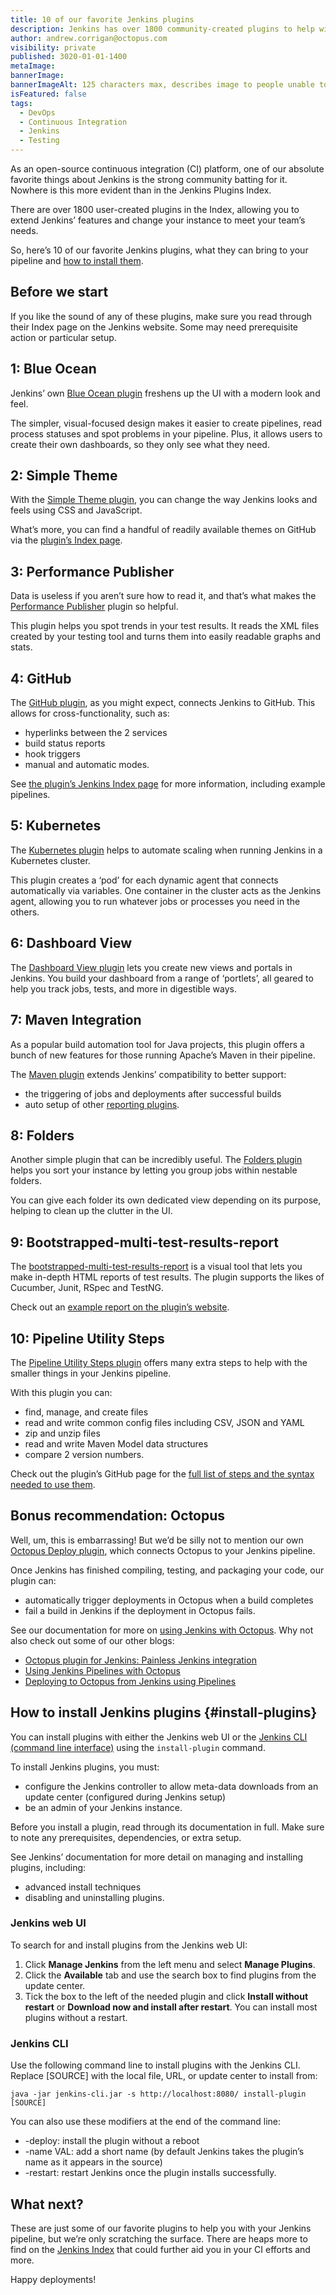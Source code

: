 ```yaml
---
title: 10 of our favorite Jenkins plugins
description: Jenkins has over 1800 community-created plugins to help with continuous integration. Here are 10 we think are useful!
author: andrew.corrigan@octopus.com
visibility: private
published: 3020-01-01-1400
metaImage: 
bannerImage: 
bannerImageAlt: 125 characters max, describes image to people unable to see it.
isFeatured: false
tags:
  - DevOps
  - Continuous Integration
  - Jenkins
  - Testing
---
```


As an open-source continuous integration (CI) platform, one of our absolute favorite things about Jenkins is the strong community batting for it. Nowhere is this more evident than in the Jenkins Plugins Index. 

There are over 1800 user-created plugins in the Index, allowing you to extend Jenkins’ features and change your instance to meet your team’s needs.

So, here’s 10 of our favorite Jenkins plugins, what they can bring to your pipeline and [how to install them](#install-plugins).

## Before we start

If you like the sound of any of these plugins, make sure you read through their Index page on the Jenkins website. Some may need prerequisite action or particular setup.

## 1: Blue Ocean

Jenkins’ own [Blue Ocean plugin](https://plugins.jenkins.io/blueocean/) freshens up the UI with a modern look and feel.

The simpler, visual-focused design makes it easier to create pipelines, read process statuses and spot problems in your pipeline. Plus, it allows users to create their own dashboards, so they only see what they need.

## 2: Simple Theme

With the [Simple Theme plugin](https://plugins.jenkins.io/simple-theme-plugin/), you can change the way Jenkins looks and feels using CSS and JavaScript.

What’s more, you can find a handful of readily available themes on GitHub via the [plugin’s Index page](https://plugins.jenkins.io/simple-theme-plugin/).

## 3: Performance Publisher

Data is useless if you aren’t sure how to read it, and that’s what makes the [Performance Publisher](https://plugins.jenkins.io/perfpublisher/) plugin so helpful.

This plugin helps you spot trends in your test results. It reads the XML files created by your testing tool and turns them into easily readable graphs and stats.

## 4: GitHub

The [GitHub plugin](https://plugins.jenkins.io/github/), as you might expect, connects Jenkins to GitHub. This allows for cross-functionality, such as:

-	hyperlinks between the 2 services
-	build status reports
-	hook triggers
-	manual and automatic modes.

See [the plugin’s Jenkins Index page](https://plugins.jenkins.io/github/) for more information, including example pipelines.

## 5: Kubernetes

The [Kubernetes plugin](https://plugins.jenkins.io/kubernetes/) helps to automate scaling when running Jenkins in a Kubernetes cluster.

This plugin creates a ‘pod’ for each dynamic agent that connects automatically via variables. One container in the cluster acts as the Jenkins agent, allowing you to run whatever jobs or processes you need in the others.

## 6: Dashboard View

The [Dashboard View plugin](https://plugins.jenkins.io/dashboard-view/) lets you create new views and portals in Jenkins. You build your dashboard from a range of ‘portlets’, all geared to help you track jobs, tests, and more in digestible ways.

## 7: Maven Integration

As a popular build automation tool for Java projects, this plugin offers a bunch of new features for those running Apache’s Maven in their pipeline.

The [Maven plugin](https://plugins.jenkins.io/maven-plugin/) extends Jenkins’ compatibility to better support:

- the triggering of jobs and deployments after successful builds
- auto setup of other [reporting plugins](https://plugins.jenkins.io/ui/search?sort=relevance&categories=&labels=report&view=Tiles&page=1&query=).

## 8: Folders

Another simple plugin that can be incredibly useful. The [Folders plugin](https://plugins.jenkins.io/cloudbees-folder/) helps you sort your instance by letting you group jobs within nestable folders.

You can give each folder its own dedicated view depending on its purpose, helping to clean up the clutter in the UI.

## 9: Bootstrapped-multi-test-results-report

The [bootstrapped-multi-test-results-report](https://plugins.jenkins.io/bootstraped-multi-test-results-report/) is a visual tool that lets you make in-depth HTML reports of test results. The plugin supports the likes of Cucumber, Junit, RSpec and TestNG.

Check out an [example report on the plugin’s website](https://web-innovate.github.io/cucumber-reports/featuresOverview.html).

## 10: Pipeline Utility Steps

The [Pipeline Utility Steps plugin](https://plugins.jenkins.io/pipeline-utility-steps/) offers many extra steps to help with the smaller things in your Jenkins pipeline.

With this plugin you can:

- find, manage, and create files
- read and write common config files including CSV, JSON and YAML
- zip and unzip files
- read and write Maven Model data structures
- compare 2 version numbers.

Check out the plugin’s GitHub page for the [full list of steps and the syntax needed to use them](https://github.com/jenkinsci/pipeline-utility-steps-plugin/blob/master/docs/STEPS.md).

## Bonus recommendation: Octopus

Well, um, this is embarrassing! But we’d be silly not to mention our own [Octopus Deploy plugin](https://plugins.jenkins.io/octopusdeploy/), which connects Octopus to your Jenkins pipeline.

Once Jenkins has finished compiling, testing, and packaging your code, our plugin can:

- automatically trigger deployments in Octopus when a build completes
- fail a build in Jenkins if the deployment in Octopus fails.

See our documentation for more on [using Jenkins with Octopus](https://octopus.com/docs/packaging-applications/build-servers/jenkins). Why not also check out some of our other blogs:

-	[Octopus plugin for Jenkins: Painless Jenkins integration](https://octopus.com/blog/octopus-jenkins-plugin)
-	[Using Jenkins Pipelines with Octopus](https://octopus.com/blog/using-jenkins-pipelines)
-	[Deploying to Octopus from Jenkins using Pipelines](https://octopus.com/blog/deploying-to-octopus-from-jenkins)

## How to install Jenkins plugins {#install-plugins}

You can install plugins with either the Jenkins web UI or the [Jenkins CLI (command line interface)](https://www.jenkins.io/doc/book/managing/cli/) using the `install-plugin` command.

To install Jenkins plugins, you must:

- configure the Jenkins controller to allow meta-data downloads from an update center (configured during Jenkins setup)
- be an admin of your Jenkins instance.

Before you install a plugin, read through its documentation in full. Make sure to note any prerequisites, dependencies, or extra setup.

See Jenkins’ documentation for more detail on managing and installing plugins, including:

-	advanced install techniques
-	disabling and uninstalling plugins.

### Jenkins web UI

To search for and install plugins from the Jenkins web UI:
1. Click **Manage Jenkins** from the left menu and select **Manage Plugins**.
2. Click the **Available** tab and use the search box to find plugins from the update center.
3. Tick the box to the left of the needed plugin and click **Install without restart** or **Download now and install after restart**. You can install most plugins without a restart.

### Jenkins CLI

Use the following command line to install plugins with the Jenkins CLI. Replace [SOURCE] with the local file, URL, or update center to install from:

```
java -jar jenkins-cli.jar -s http://localhost:8080/ install-plugin [SOURCE]
```

You can also use these modifiers at the end of the command line:

-	-deploy: install the plugin without a reboot
-	-name VAL: add a short name (by default Jenkins takes the plugin’s name as it appears in the source)
-	-restart: restart Jenkins once the plugin installs successfully.

## What next?

These are just some of our favorite plugins to help you with your Jenkins pipeline, but we’re only scratching the surface. There are heaps more to find on the [Jenkins Index](https://plugins.jenkins.io/) that could further aid you in your CI efforts and more.

Happy deployments! 